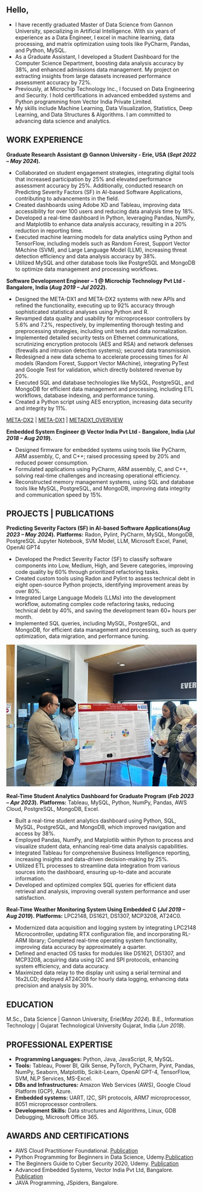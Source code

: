 ## Hello,
  - I have recently graduated Master of Data Science from Gannon University, specializing in Artificial Intelligence. With six years of experience as a Data Engineer, I excel in machine learning, data processing, and matrix optimization using tools like PyCharm, Pandas, and Python, MySQL.
  - As a Graduate Assistant, I developed a Student Dashboard for the Computer Science Department, boosting data analysis accuracy by 38%, and enhanced admissions data management. My project on extracting insights from large datasets increased performance assessment accuracy by 72%.
  - Previously, at Microchip Technology Inc., I focused on Data Engineering and Security. I hold certifications in advanced embedded systems and Python programming from Vector India Private Limited.
  - My skills include Machine Learning, Data Visualization, Statistics, Deep Learning, and Data Structures & Algorithms. I am committed to advancing data science and analytics.

## WORK EXPERIENCE
**Graduate Research Assistant @ Gannon University - Erie, USA (_Sept 2022 – May 2024_).**
  - Collaborated on student engagement strategies, integrating digital tools that increased participation by 25% and elevated performance assessment accuracy by 25%. Additionally, conducted research on Predicting Severity Factors (SF) in AI-based Software Applications, contributing to advancements in the field.
  - Created dashboards using Adobe XD and Tableau, improving data accessibility for over 100 users and reducing data analysis time by 18%.
  - Developed a real-time dashboard in Python, leveraging Pandas, NumPy, and Matplotlib to enhance data analysis accuracy, resulting in a 20% reduction in reporting time.
  - Executed machine learning models for data analytics using Python and TensorFlow, including models such as Random Forest, Support Vector MAchine (SVM), and Large Language Model (LLM), increasing threat detection efficiency and data analysis accuracy by 38%.
  - Utilized MySQL and other database tools like PostgreSQL and MongoDB to optimize data management and processing workflows.
    
**Software Development Engineer – 1 @ Microchip Technology Pvt Ltd - Bangalore, India (_Aug 2019 – Jul 2022_).**
  - Designed the META-DX1 and META-DX2 systems with new APIs and refined the functionality, executing up to 92% accuracy through sophisticated statistical analyses using Python and R.
  - Revamped data quality and usability for microprocessor controllers by 5.6% and 7.2%, respectively, by implementing thorough testing and preprocessing strategies,  including unit tests and data normalization.
  - Implemented detailed security tests on Ethernet communications, scrutinizing encryption protocols (AES and RSA) and network defenses (firewalls and intrusion detection systems); secured data transmission.
  - Redesigned a new data schema to accelerate processing times for AI models (Random Forest, Support Vector MAchine), integrating PyTest and Google Test for validation, which directly bolstered revenue by 20%.
  - Executed SQL and database technologies like MySQL, PostgreSQL, and MongoDB for efficient data management and processing, including ETL workflows, database indexing, and performance tuning.
  - Created a Python script using AES encryption, increasing data security and integrity by 11%.

[META-DX2](https://www.microchip.com/en-us/products/high-speed-networking-and-video/ethernet/ethernet-phys/meta-dx-family) | 
[META-DX1](https://www.youtube.com/watch?v=fQypK7NLEBA&ab_channel=MicrosemiCorp) | 
[METADX1_OVERVIEW](https://www.youtube.com/watch?v=yV0kBfQP8Po&ab_channel=MicrochipTechnology)

**Embedded System Engineer @ Vector India Pvt Ltd - Bangalore, India (_Jul 2018 – Aug 2019_).**
  - Designed firmware for embedded systems using tools like PyCharm, ARM assembly, C, and C++; raised processing speed by 20% and reduced power consumption.
  - Formulated applications using PyCharm, ARM assembly, C, and C++, solving real-time challenges and increasing operational efficiency.
  - Reconstructed memory management systems, using SQL and database tools like MySQL, PostgreSQL, and MongoDB, improving data integrity and communication speed by 15%.

## PROJECTS | PUBLICATIONS
**Predicting Severity Factors (SF) in AI-based Software Applications(_Aug 2023 – May 2024_).**
**Platforms:** Radon, Pylint, PyCharm, MySQL, MongoDB, PostgreSQL Jupyter Notebook, SVM Model, LLM, Microsoft Excel, Panel, OpenAI GPT4
  - Developed the Predict Severity Factor (SF) to classify software components into Low, Medium, High, and Severe categories, improving code quality by 60% through prioritized refactoring tasks.
  - Created custom tools using Radon and Pylint to assess technical debt in eight open-source Python projects, identifying improvement areas by over 80%.
  - Integrated Large Language Models (LLMs) into the development workflow, automating complex code refactoring tasks, reducing technical debt by 40%, and saving the development team 60+ hours per month.
  - Implemented SQL queries, including MySQL, PostgreSQL, and MongoDB, for efficient data management and processing, such as query optimization, data migration, and performance tuning.

![IEEE Conference](/assets/img/ieee.jpeg)

**Real-Time Student Analytics Dashboard for Graduate Program (_Feb 2023 – Apr 2023_).**
**Platforms:** Tableau, MySQL, Python, NumPy, Pandas, AWS Cloud, PostgreSQL, MongoDB, Excel.
  - Built a real-time student analytics dashboard using Python, SQL, MySQL, PostgreSQL, and MongoDB, which improved navigation and access by 38%.
  - Employed Pandas, NumPy, and Matplotlib within Python to process and visualize student data, enhancing real-time data analysis capabilities.
  - Integrated Tableau for comprehensive Business Intelligence reporting, increasing insights and data-driven decision-making by 25%.
  - Utilized ETL processes to streamline data integration from various sources into the dashboard, ensuring up-to-date and accurate information.
  - Developed and optimized complex SQL queries for efficient data retrieval and analysis, improving overall system performance and user satisfaction.

**Real-Time Weather Monitoring System Using Embedded C (_Jul 2019 – Aug 2019_).**
**Platforms:** LPC2148, DS1621, DS1307, MCP3208, AT24C0.
  - Modernized data acquisition and logging system by integrating LPC2148 Microcontroller, updating RTX configuration file, and incorporating RL-ARM library; Completed real-time operating system functionality, improving data accuracy by approximately a quarter.
  - Defined and enacted OS tasks for modules like DS1621, DS1307, and MCP3208, acquiring data using I2C and SPI protocols, enhancing system efficiency, and data accuracy.
  - Maximized data relay to the display unit using a serial terminal and 16x2LCD; deployed AT24C08 for hourly data logging, enhancing data precision and analysis by 30%.

## EDUCATION
 
M.Sc., Data Science | Gannon University, Erie(_May 2024_).
B.E., Information Technology | Gujarat Technological University Gujarat, India (_Jun 2018_).

## PROFESSIONAL EXPERTISE
  - **Programming Languages:** Python, Java, JavaScript, R, MySQL.
  - **Tools:** Tableau, Power BI, Qilk Sense, PyTorch, PyCharm, Pyint, Pandas, NumPy, Seaborn, Matplotlib, Scikit-Learn, OpenAI GPT-4, TensorFlow, SVM, NLP Services, MS-Excel.
  - **DBs and Infrastructures:** Amazon Web Services (AWS), Google Cloud Platform (GCP), Azure.
  - **Embedded systems:** UART, I2C, SPI protocols, ARM7 microprocessor, 8051 microprocessor controllers.
  - **Development Skills:** Data structures and Algorithms, Linux, GDB Debugging, Microsoft Office 365.

## AWARDS AND CERTIFICATIONS
  - AWS Cloud Practitioner Foundational. [Publication](https://www.credly.com/badges/ad6ff744-3df3-4d6d-812c-8b0ce23559dc/linked_in_profile)
  - Python Programming for Beginners in Data Science, Udemy.[Publication](https://www.udemy.com/certificate/UC-dd9791dd-0c2f-468f-8381-2bc3a190ca5b/)
  - The Beginners Guide to Cyber Security 2020, Udemy. [Publication](https://www.udemy.com/certificate/UC-7e8d1678-d0a4-4c5b-a1a9-1335e420f5e5/)
  - Advanced Embedded Systems, Vector India Pvt Ltd, Bangalore. [Publication](https://drive.google.com/file/d/1KYfdRp33r32tS6nuV7A4YvVh8lFb3S_n/view)
  - JAVA Programming, JSpiders, Bangalore.
